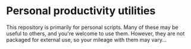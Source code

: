 # Personal productivity utilities

This repository is primarily for personal scripts. Many of these may be useful to others, and you're welcome to use them. However, they are not packaged for external use, so your mileage with them may vary...
